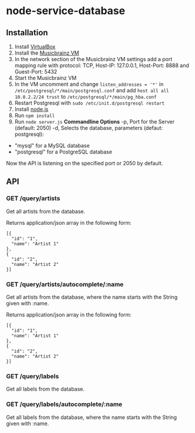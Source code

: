 # node-service-database

## Installation

1. Install [VirtualBox](https://www.virtualbox.org/)
2. Install the [Musicbrainz VM](https://musicbrainz.org/doc/MusicBrainz_Server/Setup)
3. In the network section of the Musicbrainz VM settings add a port mapping
rule with protocol: TCP, Host-IP: 127.0.0.1, Host-Port: 8888 and Guest-Port: 5432
4. Start the Musicbrainz VM
5. In the VM uncomment and change `listen_addresses = '*'` in
`/etc/postgresql/*/main/postgresql.conf` and add
`host all all 10.0.2.2/24 trust` to `/etc/postgresql/*/main/pg_hba.conf`
6. Restart Postgresql with `sudo /etc/init.d/postgresql restart`
7. Install [node.js](https://nodejs.org)
8. Run `npm install`
9. Run `node server.js`
**Commandline Options**
-p, Port for the Server (default: 2050)
-d, Selects the database, parameters (defaut: postgresql):
* "mysql" for a MySQL database
* "postgresql" for a PostgreSQL database

Now the API is listening on the specified port or 2050 by default.

## API

### GET /query/artists

Get all artists from the database.

Returns application/json array in the following form:
```
[{
  "id": "1",
  "name": "Artist 1"
},
{
  "id": "2",
  "name": "Artist 2"
}]
```

### GET /query/artists/autocomplete/:name

Get all artists from the database, where the name starts with the String
given with :name.

Returns application/json array in the following form:
```
[{
  "id": "1",
  "name": "Artist 1"
},
{
  "id": "2",
  "name": "Artist 2"
}]
```

### GET /query/labels

Get all labels from the database.

### GET /query/labels/autocomplete/:name

Get all labels from the database, where the name starts with the String
given with :name.
